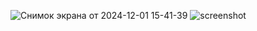 ![Снимок экрана от 2024-12-01 15-41-39](https://github.com/user-attachments/assets/725dcd9a-f13b-4931-a972-3c97748144a4)
![screenshot](https://github.com/user-attachments/assets/4fa1b912-e698-4dc3-8955-abdaa4e00238)
